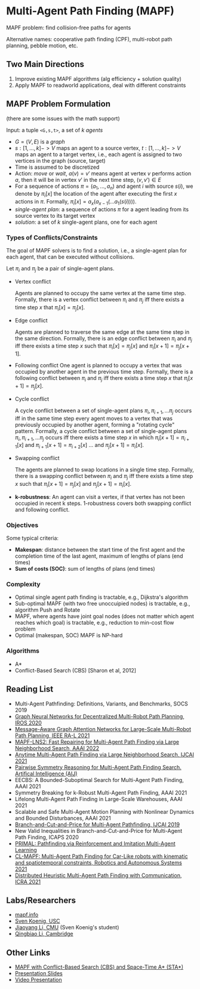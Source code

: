 # Multi-Agent Path Finding (MAPF)

MAPF problem: find collision-free paths for agents

Alternative names: cooperative path finding (CPF), multi-robot path planning, pebble motion, etc.

## Two Main Directions

1. Improve existing MAPF algorithms (alg efficiency + solution quality)
2. Apply MAPF to readworld applications, deal with different constraints

## MAPF Problem Formulation

(there are some issues with the math support)

Input: a tuple `<G,s,t>`, a set of $k$ *agents*

- $G = (V,E)$ is a *graph*
- $s:[1,...,k] -> V$ maps an agent to a source vertex, $t:[1,...,k] -> V$ maps
    an agent to a target vertex, i.e., each agent is assigned to two vertices in the graph (source, target)
- Time is assumed to be discretized
- Action: *move* or *wait*, $a(v)=v'$ means agent at vertex $v$ performs 
    action $a$, then it will be in vertex $v'$ in the next time step, $(v,v')\in E$
- For a sequence of actions $\pi=(a_1, ...,a_n)$ and agent $i$ with source
    $s(i)$, we denote by $\pi_i[x]$ the location of the agent after executing
    the first $x$ actions in $\pi$. 
    Formally, $\pi_i[x] = a_x(a_{x-1}(...a_1(s(i))))$.
- *single-agent plan*: a sequence of actions $\pi$ for a agent leading from its source vertex to its target vertex
- *solution*: a set of $k$ single-agent plans, one for each agent

### Types of Conflicts/Constraints

The goal of MAPF solvers is to find a solution, i.e., a single-agent plan for
each agent, that can be executed without collisions.

Let $\pi_i$ and $\pi_j$ be a pair of single-agent plans.

- Vertex conflict

    Agents are planned to occupy the same vertex at the same time
    step. Formally, there is a vertex conflict between $\pi_i$ and  $\pi_j$ iff
    there exists a time step $x$ that $\pi_i[x] = \pi_j[x]$.

- Edge conflict

    Agents are planned to traverse the same edge at the same time step in the
    same direction. Formally, there is an edge conflict between $\pi_i$ and  $\pi_j$ iff
    there exists a time step $x$ such that $\pi_i[x] = \pi_j[x]$ and  $\pi_i[x+1] = \pi_j[x+1]$.

- Following conflict
    One agent is planned to occupy a vertex that was occupied by another agent
    in the previous time step. Formally, there is a following conflict between $\pi_i$ and  $\pi_j$ iff
    there exists a time step $x$ that $\pi_i[x+1] = \pi_j[x]$.

- Cycle conflict

    A cycle conflict between a set of single-agent plans $\pi_i, \pi_{i+1},
    ...\pi_j$ occurs iff in the same time step every agent moves to a vertex
    that was previously occupied by another agent, forming a "rotating cycle"
    pattern. Formally, a cycle conflict between a set of single-agent plans $\pi_i, \pi_{i+1},
    ...\pi_j$ occurs iff there exists a time step $x$ in which $\pi_i[x+1] = \pi_{i+1}[x]$ and $\pi_{i+1}[x+1] = \pi_{i+2}[x]$ ... and $\pi_j[x+1] = \pi_{i}[x]$.

- Swapping conflict

    The agents are planned to swap locations in a single time step. Formally, there is a swapping conflict between $\pi_i$ and  $\pi_j$ iff
    there exists a time step $x$ such that $\pi_i[x+1] = \pi_j[x]$ and  $\pi_j[x+1] = \pi_i[x]$.

- **k-robustness**: An agent can visit a vertex, if that vertex has not been
    occupied in recent k steps. 1-robustness covers both swapping conflict and
    following conflict.

### Objectives

Some typical criteria:
- **Makespan**: distance between the start time of the first agent and the
    completion time of the last agent, maximum of lengths of plans (end times)
- **Sum of costs (SOC)**: sum of lengths of plans (end times)

### Complexity

- Optimal single agent path finding is tractable, e.g., Dijkstra's algorithm
- Sub-optimal MAPF (with two free unoccuipied nodes) is tractable, e.g.,
    algorithm Push and Rotate
- MAPF, where agents  have joint goal nodes (does not matter which agent reaches
    which goal) is tractable, e.g., reduction to min-cost flow problem
- Optimal (makespan, SOC) MAPF is NP-hard

### Algorithms

- A*
- Conflict-Based Search (CBS) [Sharon et al, 2012]

## Reading List

- Multi-Agent Pathfinding: Definitions, Variants, and Benchmarks, SOCS 2019
- [Graph Neural Networks for Decentralized Multi-Robot Path Planning, IROS 2020](https://github.com/proroklab/gnn_pathplanning)
- [Message-Aware Graph Attention Networks for Large-Scale Multi-Robot Path Planning, IEEE RA-L 2021](https://github.com/proroklab/magat_pathplanning)
- [MAPF-LNS2: Fast Repairing for Multi-Agent Path Finding via Large Neighborhood Search, AAAI 2022](https://github.com/Jiaoyang-Li/MAPF-LNS2)
- [Anytime Multi-Agent Path Finding via Large Neighborhood Search, IJCAI 2021](https://github.com/Jiaoyang-Li/MAPF-LNS)
- [Pairwise Symmetry Reasoning for Multi-Agent Path Finding Search. Artifical Intelligence (AIJ)](https://github.com/Jiaoyang-Li/CBSH2-RTC)
- EECBS: A Bounded-Suboptimal Search for Multi-Agent Path Finding, AAAI 2021
- Symmetry Breaking for k-Robust Multi-Agent Path Finding, AAAI 2021
- Lifelong Multi-Agent Path Finding in Large-Scale Warehouses, AAAI 2021
- Scalable and Safe Multi-Agent Motion Planning with Nonlinear Dynamics and Bounded Disturbances, AAAI 2021
- [Branch-and-Cut-and-Price for Multi-Agent Pathfinding, IJCAI 2019](https://github.com/ed-lam/bcp-mapf)
- New Valid Inequalities in Branch-and-Cut-and-Price for Multi-Agent Path Finding, ICAPS 2020
- [PRIMAL: Pathfinding via Reinforcement and Imitation Multi-Agent Learning](https://github.com/gsartoretti/PRIMAL)
- [CL-MAPF: Multi-Agent Path Finding for Car-Like robots with kinematic and spatiotemporal constraints, Robotics and Autonomous Systems 2021](https://github.com/APRIL-ZJU/CL-CBS)
- [Distributed Heuristic Multi-Agent Path Finding with Communication, ICRA 2021](https://github.com/ZiyuanMa/DHC)

## Labs/Researchers

- [mapf.info](http://mapf.info/index.php/Main/Researchers)
- [Sven Koenig, USC](http://idm-lab.org/index.html)
- [Jiaoyang Li, CMU](https://jiaoyangli.me/) (Sven Koenig's student)
- [Qingbiao Li, Cambridge](https://qingbiaoli.github.io/)

## Other Links

- [MAPF with Conflict-Based Search (CBS) and Space-Time A* (STA*)](https://github.com/GavinPHR/Multi-Agent-Path-Finding)
- [Presentation Slides](https://www.bilibili.com/read/cv10556167)
- [Video Presentation](https://www.bilibili.com/video/BV1X54y1h7qm?share_source=copy_web&vd_source=c64806c776b363c1252493349a1f75ad)
